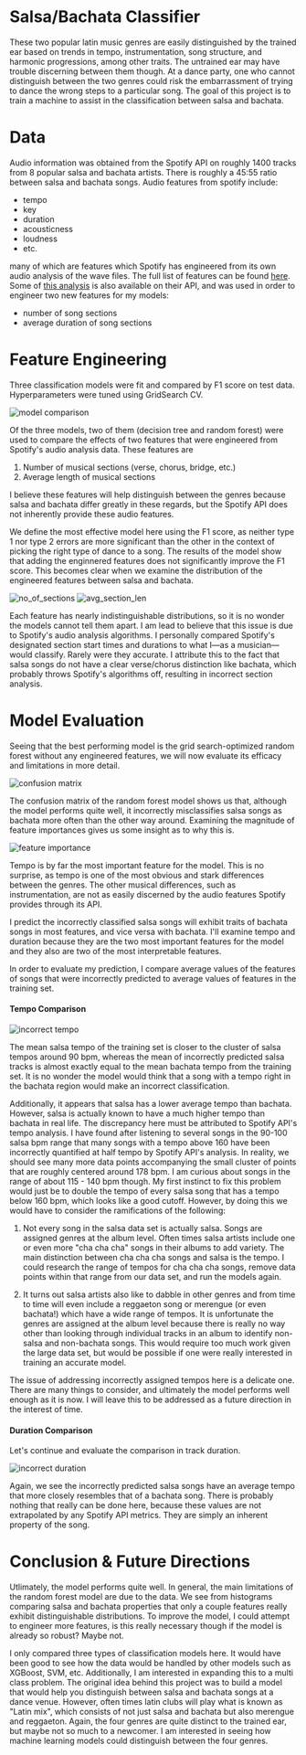 # Salsa/Bachata Classifier

These two popular latin music genres are easily distinguished by the trained ear based on trends in tempo, instrumentation, song structure, and harmonic progressions, among other traits. The untrained ear may have trouble discerning between them though. At a dance party, one who cannot distinguish between the two genres could risk the embarrassment of trying to dance the wrong steps to a particular song. The goal of this project is to train a machine to assist in the classification between salsa and bachata.

# Data
Audio information was obtained from the Spotify API on roughly 1400 tracks from 8 popular salsa and bachata artists. There is roughly a 45:55 ratio between salsa and bachata songs. Audio features from spotify include:
* tempo
* key
* duration
* acousticness
* loudness
* etc.

many of which are features which Spotify has engineered from its own audio analysis of the wave files. The full list of features can be found [here](https://developer.spotify.com/documentation/web-api/reference/tracks/get-audio-features/). Some of [this analysis](https://developer.spotify.com/documentation/web-api/reference/tracks/get-audio-analysis/) is also available on their API, and was used in order to engineer two new features for my models:

* number of song sections
* average duration of song sections

# Feature Engineering

Three classification models were fit and compared by F1 score on test data. Hyperparameters were tuned using GridSearch CV.

![model comparison](/images/model_comparison.png)

Of the three models, two of them (decision tree and random forest) were used to compare the effects of two features that were engineered from Spotify's audio analysis data. These features are
1. Number of musical sections (verse, chorus, bridge, etc.)
2. Average length of musical sections

I believe these features will help distinguish between the genres because salsa and bachata differ greatly in these regards, but the Spotify API does not inherently provide these audio features.

We define the most effective model here using the F1 score, as neither type 1 nor type 2 errors are more significant than the other in the context of picking the right type of dance to a song. The results of the model show that adding the enginnered features does not significantly improve the F1 score. This becomes clear when we examine the distribution of the engineered features between salsa and bachata.

![no_of_sections](/images/no_of_sections.png) ![avg_section_len](/images/avg_section_len.png)

Each feature has nearly indistinguishable distributions, so it is no wonder the models cannot tell them apart. I am lead to believe that this issue is due to Spotify's audio analysis algorithms. I personally compared Spotify's designated section start times and durations to what I—as a musician—would classify. Rarely were they accurate. I attribute this to the fact that salsa songs do not have a clear verse/chorus distinction like bachata, which probably throws Spotify's algorithms off, resulting in incorrect section analysis.

# Model Evaluation

Seeing that the best performing model is the grid search-optimized random forest without any engineered features, we will now evaluate its efficacy and limitations in more detail.

![confusion matrix](/images/confusion_matrix.png)

The confusion matrix of the random forest model shows us that, although the model performs quite well, it incorrectly misclassifies salsa songs as bachata more often than the other way around. Examining the magnitude of feature importances gives us some insight as to why this is.

![feature importance](/images/feature_importance.png)

Tempo is by far the most important feature for the model. This is no surprise, as tempo is one of the most obvious and stark differences between the genres. The other musical differences, such as instrumentation, are not as easily discerned by the audio features Spotify provides through its API.

I predict the incorrectly classified salsa songs will  exhibit traits of bachata songs in most features, and vice versa with bachata. I'll examine tempo and duration because they are the two most important features for the model and they also are two of the most interpretable features.

In order to evaluate my prediction, I compare average values of the features of songs that were incorrectly predicted to average values of features in the training set.

#### Tempo Comparison

![incorrect tempo](/images/incorrect_tempo.png)

The mean salsa tempo of the training set is closer to the  cluster of salsa tempos around 90 bpm, whereas the mean of incorrectly predicted salsa tracks is almost exactly equal to the mean bachata tempo from the training set. It is no wonder the model would think that a song with a tempo right in the bachata region would make an incorrect classification.

Additionally, it appears that salsa has a lower average tempo than bachata. However, salsa is actually known to have a much higher tempo than bachata in real life. The discrepancy here must be attributed to Spotify API's tempo analysis. I have found after listening to several songs in the 90-100 salsa bpm range that many songs with a tempo above 160 have been incorrectly quantified at half tempo by Spotify API's analysis. In reality, we should see many more data points accompanying the small cluster of points that are roughly centered around 178 bpm. I am curious about songs in the range of about 115 - 140 bpm though. My first instinct to fix this problem would just be to double the tempo of every salsa song that has a tempo below 160 bpm, which looks like a good cutoff. However, by doing this we would have to consider the ramifications of the following:

1. Not every song in the salsa data set is actually salsa. Songs are assigned genres at the album level. Often times salsa artists include one or even more "cha cha cha" songs in their albums to add variety. The main distinction between cha cha cha songs and salsa is the tempo. I could research the range of tempos for cha cha cha songs, remove data points within that range from our data set, and run the models again.


2. It turns out salsa artists also like to dabble in other genres and from time to time will even include a reggaeton song or merengue (or even bachata!) which have a wide range of tempos. It is unfortunate the genres are assigned at the album level because there is really no way other than looking through individual tracks in an album to identify non-salsa and non-bachata songs. This would require too much work given the large data set, but would be possible if one were really interested in training an accurate model.

The issue of addressing incorrectly assigned tempos here is a delicate one. There are many things to consider, and ultimately the model performs well enough as it is now. I will leave this to be addressed as a future direction in the interest of time.

#### Duration Comparison

Let's continue and evaluate the comparison in track duration.

![incorrect duration](/images/incorrect_duration.png)

Again, we see the incorrectly predicted salsa songs have an average tempo that more closely resembles that of a bachata song. There is probably nothing that really can be done here, because these values are not extrapolated by any Spotify API metrics. They are simply an inherent property of the song.

# Conclusion & Future Directions

Utlimately, the model performs quite well. In general, the main limitations of the random forest model are due to the data. We see from histograms comparing salsa and bachata properties that only a couple features really exhibit distinguishable distributions. To improve the model, I could attempt to engineer more features, is this really necessary though if the model is already so robust? Maybe not.

I only compared three types of classification models here. It would have been good to see how the data would be handled by other models such as XGBoost, SVM, etc. Additionally, I am interested in expanding this to a multi class problem. The original idea behind this project was to build a model that would help you distinguish between salsa and bachata songs at a dance venue. However, often times latin clubs will play what is known as "Latin mix", which consists of not just salsa and bachata but also merengue and reggaeton. Again, the four genres are quite distinct to the trained ear, but maybe not so much to a newcomer. I am interested in seeing how machine learning models could distinguish between the four genres.
